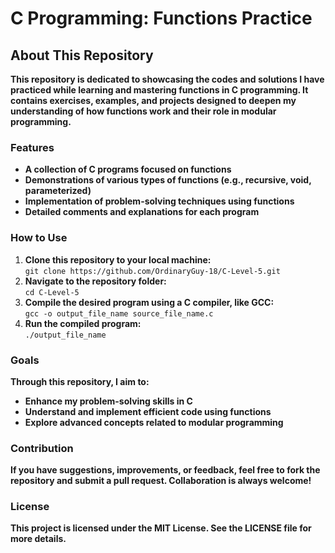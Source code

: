 # **C Programming: Functions Practice**

## **About This Repository**  
**This repository is dedicated to showcasing the codes and solutions I have practiced while learning and mastering functions in C programming. It contains exercises, examples, and projects designed to deepen my understanding of how functions work and their role in modular programming.**

### **Features**  
- **A collection of C programs focused on functions**  
- **Demonstrations of various types of functions (e.g., recursive, void, parameterized)**  
- **Implementation of problem-solving techniques using functions**  
- **Detailed comments and explanations for each program**

### **How to Use**  
1. **Clone this repository to your local machine:**  
`git clone https://github.com/OrdinaryGuy-18/C-Level-5.git`  
2. **Navigate to the repository folder:**  
`cd C-Level-5`  
3. **Compile the desired program using a C compiler, like GCC:**  
`gcc -o output_file_name source_file_name.c`  
4. **Run the compiled program:**  
`./output_file_name`

### **Goals**  
**Through this repository, I aim to:**  
- **Enhance my problem-solving skills in C**  
- **Understand and implement efficient code using functions**  
- **Explore advanced concepts related to modular programming**

### **Contribution**  
**If you have suggestions, improvements, or feedback, feel free to fork the repository and submit a pull request. Collaboration is always welcome!**

### **License**  
**This project is licensed under the MIT License. See the LICENSE file for more details.**
